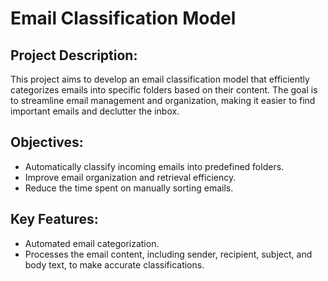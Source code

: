 # Email Classification Model

## Project Description:
This project aims to develop an email classification model that efficiently categorizes emails into specific folders based on their content. The goal is to streamline email management and organization, making it easier to find important emails and declutter the inbox.

## Objectives:
- Automatically classify incoming emails into predefined folders.
- Improve email organization and retrieval efficiency.
- Reduce the time spent on manually sorting emails.

## Key Features:
- Automated email categorization.
- Processes the email content, including sender, recipient, subject, and body text, to make accurate classifications.
